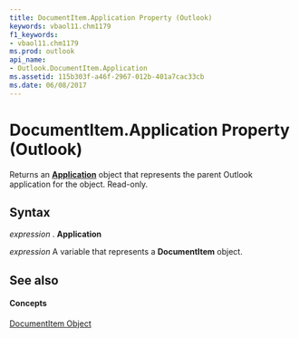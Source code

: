 ```yaml
---
title: DocumentItem.Application Property (Outlook)
keywords: vbaol11.chm1179
f1_keywords:
- vbaol11.chm1179
ms.prod: outlook
api_name:
- Outlook.DocumentItem.Application
ms.assetid: 115b303f-a46f-2967-012b-401a7cac33cb
ms.date: 06/08/2017
---
```



# DocumentItem.Application Property (Outlook)

Returns an **[Application](application-object-outlook.md)** object that represents the parent Outlook application for the object. Read-only.


## Syntax

 _expression_ . **Application**

 _expression_ A variable that represents a **DocumentItem** object.


## See also


#### Concepts


[DocumentItem Object](documentitem-object-outlook.md)

